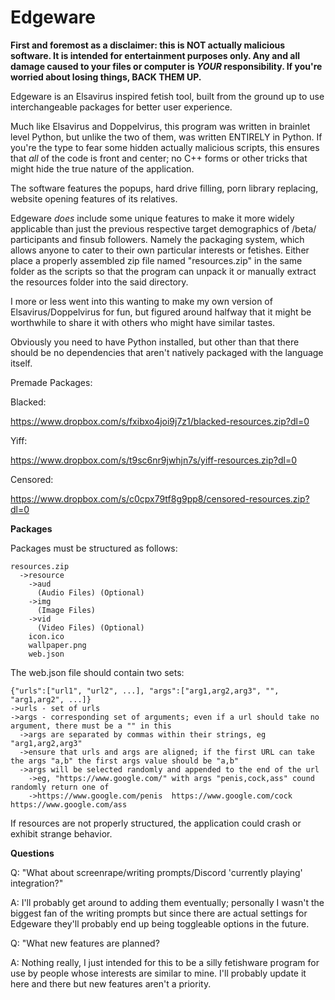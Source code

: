 # Edgeware
**First and foremost as a disclaimer: this is NOT actually malicious software. It is intended for entertainment purposes only. Any and all damage caused to your files or computer is _YOUR_ responsibility. If you're worried about losing things, BACK THEM UP.**

Edgeware is an Elsavirus inspired fetish tool, built from the ground up to use interchangeable packages for better user experience.

Much like Elsavirus and Doppelvirus, this program was written in brainlet level Python, but unlike the two of them, was written ENTIRELY in Python. If you're the type to fear some hidden actually malicious scripts, this ensures that *all* of the code is front and center; no C++ forms or other tricks that might hide the true nature of the application.


The software features the popups, hard drive filling, porn library replacing, website opening features of its relatives.


Edgeware *does* include some unique features to make it more widely applicable than just the previous respective target demographics of /beta/ participants and finsub followers. Namely the packaging system, which allows anyone to cater to their own particular interests or fetishes. Either place a properly assembled zip file named "resources.zip" in the same folder as the scripts so that the program can unpack it or manually extract the resources folder into the said directory.

I more or less went into this wanting to make my own version of Elsavirus/Doppelvirus for fun, but figured around halfway that it might be worthwhile to share it with others who might have similar tastes.

Obviously you need to have Python installed, but other than that there should be no dependencies that aren't natively packaged with the language itself.

Premade Packages:

  Blacked:
  
  https://www.dropbox.com/s/fxibxo4joi9j7z1/blacked-resources.zip?dl=0
  
  Yiff:
  
  https://www.dropbox.com/s/t9sc6nr9jwhjn7s/yiff-resources.zip?dl=0
  
  Censored:
  
  https://www.dropbox.com/s/c0cpx79tf8g9pp8/censored-resources.zip?dl=0

**Packages**

  Packages must be structured as follows:
  
    resources.zip
      ->resource
        ->aud
          (Audio Files) (Optional)
        ->img
          (Image Files)
        ->vid
          (Video Files) (Optional)
        icon.ico
        wallpaper.png
        web.json
   
  The web.json file should contain two sets:
  
    {"urls":["url1", "url2", ...], "args":["arg1,arg2,arg3", "", "arg1,arg2", ...]}
    ->urls - set of urls
    ->args - corresponding set of arguments; even if a url should take no argument, there must be a "" in this
      ->args are separated by commas within their strings, eg "arg1,arg2,arg3"
      ->ensure that urls and args are aligned; if the first URL can take the args "a,b" the first args value should be "a,b"
      ->args will be selected randomly and appended to the end of the url
        ->eg, "https://www.google.com/" with args "penis,cock,ass" cound randomly return one of 
        ->https://www.google.com/penis  https://www.google.com/cock  https://www.google.com/ass

If resources are not properly structured, the application could crash or exhibit strange behavior.

**Questions**

Q:  "What about screenrape/writing prompts/Discord 'currently playing' integration?"
  
   A: I'll probably get around to adding them eventually; personally I wasn't the biggest fan of the writing prompts but since there are actual settings for Edgeware they'll probably end up being toggleable options in the future.

Q:  "What new features are planned?
  
   A: Nothing really, I just intended for this to be a silly fetishware program for use by people whose interests are similar to mine. I'll probably update it here and there but new features aren't a priority.
